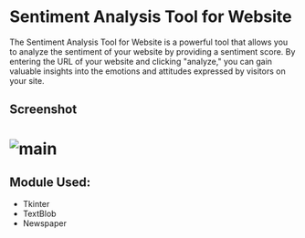 # Sentiment Analysis Tool for Website 

The Sentiment Analysis Tool for Website is a powerful tool that allows you to analyze the sentiment of your website by providing a sentiment score. By entering the URL of your website and clicking "analyze," you can gain valuable insights into the emotions and attitudes expressed by visitors on your site.

## Screenshot
# ![main](https://github.com/user-attachments/assets/6903604e-2f0f-4482-9c35-30034c5487c8)

## Module Used:
* Tkinter
* TextBlob
* Newspaper
